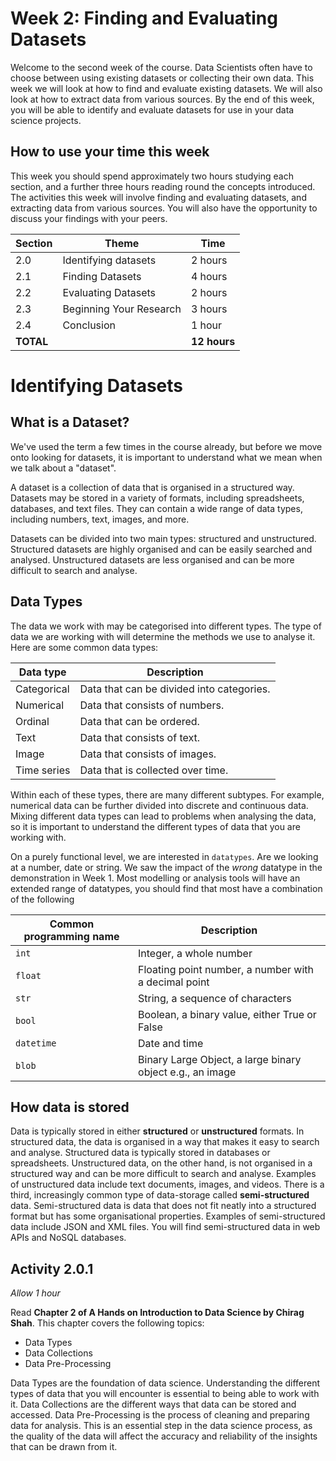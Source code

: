 # Week 2: Finding and Evaluating Datasets

Welcome to the second week of the course. Data Scientists often have to choose
between using existing datasets or collecting their own data. This week we will
look at how to find and evaluate existing datasets. We will also look at how to
extract data from various sources. By the end of this week, you will be able to
identify and evaluate datasets for use in your data science projects.

## How to use your time this week

This week you should spend approximately two hours studying each section, and a
further three hours reading round the concepts introduced. The activities this
week will involve finding and evaluating datasets, and extracting data from
various sources. You will also have the opportunity to discuss your findings
with your peers.

| Section   | Theme                   | Time         |
| --------- | ----------------------- | ------------ |
| 2.0       | Identifying datasets    | 2 hours      |
| 2.1       | Finding Datasets        | 4 hours      |
| 2.2       | Evaluating Datasets     | 2 hours      |
| 2.3       | Beginning Your Research | 3 hours      |
| 2.4       | Conclusion              | 1 hour       |
| **TOTAL** |                         | **12 hours** |

# Identifying Datasets

## What is a Dataset?

We've used the term a few times in the course already, but before we move onto
looking for datasets, it is important to understand what we mean when we talk
about a "dataset".

A dataset is a collection of data that is organised in a structured way.
Datasets may be stored in a variety of formats, including spreadsheets,
databases, and text files. They can contain a wide range of data types,
including numbers, text, images, and more.

Datasets can be divided into two main types: structured and unstructured.
Structured datasets are highly organised and can be easily searched and
analysed. Unstructured datasets are less organised and can be more difficult to
search and analyse.

## Data Types

The data we work with may be categorised into different types. The type of data
we are working with will determine the methods we use to analyse it. Here are
some common data types:

| Data type   | Description                               |
| ----------- | ----------------------------------------- |
| Categorical | Data that can be divided into categories. |
| Numerical   | Data that consists of numbers.            |
| Ordinal     | Data that can be ordered.                 |
| Text        | Data that consists of text.               |
| Image       | Data that consists of images.             |
| Time series | Data that is collected over time.         |

Within each of these types, there are many different subtypes. For example,
numerical data can be further divided into discrete and continuous data. Mixing
different data types can lead to problems when analysing the data, so it is
important to understand the different types of data that you are working with.

On a purely functional level, we are interested in `datatypes`. Are we looking
at a number, date or string. We saw the impact of the _wrong_ datatype in the
demonstration in Week 1. Most modelling or analysis tools will have an extended
range of datatypes, you should find that most have a combination of the
following

| Common programming name | Description                                               |
| ----------------------- | --------------------------------------------------------- |
| `int`                   | Integer, a whole number                                   |
| `float`                 | Floating point number, a number with a decimal point      |
| `str`                   | String, a sequence of characters                          |
| `bool`                  | Boolean, a binary value, either True or False             |
| `datetime`              | Date and time                                             |
| `blob`                  | Binary Large Object, a large binary object e.g., an image |

## How data is stored

Data is typically stored in either **structured** or **unstructured** formats.
In structured data, the data is organised in a way that makes it easy to search
and analyse. Structured data is typically stored in databases or spreadsheets.
Unstructured data, on the other hand, is not organised in a structured way and
can be more difficult to search and analyse. Examples of unstructured data
include text documents, images, and videos. There is a third, increasingly
common type of data-storage called **semi-structured** data. Semi-structured
data is data that does not fit neatly into a structured format but has some
organisational properties. Examples of semi-structured data include JSON and XML
files. You will find semi-structured data in web APIs and NoSQL databases.

## Activity 2.0.1

_Allow 1 hour_

Read **Chapter 2 of A Hands on Introduction to Data Science by Chirag Shah**.
This chapter covers the following topics:

- Data Types
- Data Collections
- Data Pre-Processing

Data Types are the foundation of data science. Understanding the different types
of data that you will encounter is essential to being able to work with it. Data
Collections are the different ways that data can be stored and accessed. Data
Pre-Processing is the process of cleaning and preparing data for analysis. This
is an essential step in the data science process, as the quality of the data
will affect the accuracy and reliability of the insights that can be drawn from
it.
